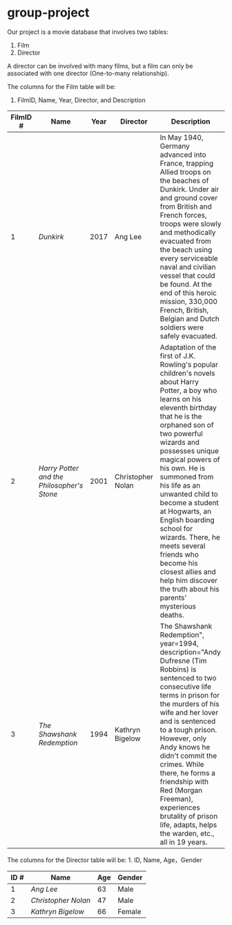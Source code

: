 # group-project
Our project is a movie database that involves two tables:
  1. Film
  2. Director

A director can be involved with many films, but a film can only be associated with one director (One-to-many relationship).

The columns for the Film table will be:
  1. FilmID, Name, Year, Director, and Description


  FilmID # | Name |Year | Director | Description
  ------ | ----------|-----|------|-------
  1|	*Dunkirk*	| 2017 | Ang Lee | In May 1940, Germany advanced into France, trapping Allied troops on the beaches of Dunkirk. Under air and ground cover from British and French forces, troops were slowly and methodically evacuated from the beach using every serviceable naval and civilian vessel that could be found. At the end of this heroic mission, 330,000 French, British, Belgian and Dutch soldiers were safely evacuated.
  2|	*Harry Potter and the Philosopher's Stone*|2001|Christopher Nolan |Adaptation of the first of J.K. Rowling's popular children's novels about Harry Potter, a boy who learns on his eleventh birthday that he is the orphaned son of two powerful wizards and possesses unique magical powers of his own. He is summoned from his life as an unwanted child to become a student at Hogwarts, an English boarding school for wizards. There, he meets several friends who become his closest allies and help him discover the truth about his parents' mysterious deaths.
  3|	*The Shawshank Redemption*|1994	|Kathryn Bigelow |The Shawshank Redemption", year=1994, description="Andy Dufresne (Tim Robbins) is sentenced to two consecutive life terms in prison for the murders of his wife and her lover and is sentenced to a tough prison. However, only Andy knows he didn't commit the crimes. While there, he forms a friendship with Red (Morgan Freeman), experiences brutality of prison life, adapts, helps the warden, etc., all in 19 years.


  The columns for the Director table will be:
    1. ID, Name, Age，Gender


  ID # | Name |Age | Gender
  ------ | ----------|-----|------
  1|	*Ang Lee*	| 63 | Male
  2|	*Christopher Nolan*|47|Male
  3|	*Kathryn Bigelow*|66|Female
